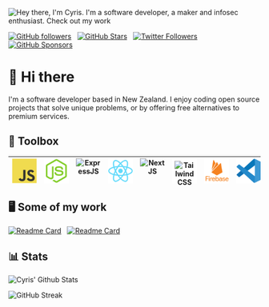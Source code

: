 ![Hey there, I'm Cyris. I'm a software developer, a maker and infosec enthusiast. Check out my work](https://github.com/CyrisXD/CyrisXD/raw/master/header.gif)

[![GitHub followers](https://img.shields.io/github/followers/CyrisXD?logo=GitHub&style=for-the-badge)](https://github.com/CyrisXD) &nbsp; [![GitHub Stars](https://img.shields.io/github/stars/CyrisXD?logo=github&style=for-the-badge)](https://github.com/CyrisXD) &nbsp; [![Twitter Followers](https://img.shields.io/twitter/follow/sudo_overflow?color=0E7FC0&logo=twitter&style=for-the-badge&label=Twitter)](https://twitter.com/sudo_overflow) &nbsp; [![GitHub Sponsors](https://img.shields.io/github/sponsors/CyrisXD?color=BF4B8A&logo=githubsponsors&style=for-the-badge&label=Sponsor%20on%20Github)](https://github.com/sponsors/CyrisXD)

# 👋 Hi there

I'm a software developer based in New Zealand. I enjoy coding open source projects that solve unique problems, or by offering free alternatives to premium services.

## 🧰 Toolbox

| <div style="width:50px; height:50px;"><img  src="https://raw.githubusercontent.com/devicons/devicon/1119b9f84c0290e0f0b38982099a2bd027a48bf1/icons/javascript/javascript-original.svg" alt="JavaScript" width="50" height="50"/></div> | <div style="width:50px; height:50px;"><img  src="https://raw.githubusercontent.com/devicons/devicon/1119b9f84c0290e0f0b38982099a2bd027a48bf1/icons/nodejs/nodejs-plain.svg" alt="NodeJS" width="50" height="50"/></div> | <div style="width:50px; height:50px;"><img  src="https://github.com/CyrisXD/CyrisXD/raw/master/assets/ExpressJS.png" alt="ExpressJS" width="50" height="50"/></div> | <div style="width:50px; height:50px;"><img  src="https://raw.githubusercontent.com/devicons/devicon/1119b9f84c0290e0f0b38982099a2bd027a48bf1/icons/react/react-original.svg" alt="ReactJS" width="50" height="50" style="margin:0 auto; display:block;"/></div> | <div style="width:50px; height:50px;"><img  src="https://github.com/CyrisXD/CyrisXD/raw/master/assets/NextJS.png" alt="NextJS" width="50" height="50"/></div> | <div style="width:50px; height:50px; background-color:white; padding:5px; box-sizing:border-box"><img  src="https://github.com/CyrisXD/CyrisXD/raw/master/assets/TailwinCSS.png" alt="TailwindCSS" width="50" height="50"/></div> | <div style="width:50px; height:50px;"><img src="https://raw.githubusercontent.com/devicons/devicon/1119b9f84c0290e0f0b38982099a2bd027a48bf1/icons/firebase/firebase-plain-wordmark.svg" alt="Firebase" width="50" height="50"/></div> | <div style="width:50px; height:50px;"><img  src="https://raw.githubusercontent.com/devicons/devicon/1119b9f84c0290e0f0b38982099a2bd027a48bf1/icons/vscode/vscode-original.svg" alt="VSCode" width="50" height="50"/></div> | <div style="width:50px; height:50px;"><img  src="https://raw.githubusercontent.com/devicons/devicon/1119b9f84c0290e0f0b38982099a2bd027a48bf1/icons/photoshop/photoshop-line.svg" alt="Photoshop" width="50" height="50"/></div> | <div style="width:50px; height:50px;"><img  src="https://github.com/CyrisXD/CyrisXD/raw/master/assets/Github.png" alt="Github" width="50" height="50"/></div> | <div style="width:50px; height:50px;"><img  src="https://raw.githubusercontent.com/devicons/devicon/1119b9f84c0290e0f0b38982099a2bd027a48bf1/icons/html5/html5-plain.svg" alt="HTML5" width="50" height="50"/></div> | <div style="width:50px; height:50px;"><img  src="https://raw.githubusercontent.com/devicons/devicon/1119b9f84c0290e0f0b38982099a2bd027a48bf1/icons/css3/css3-original.svg" alt="CSS3" width="50" height="50"/></div> |
| --- | --- | --- | --- | --- | --- | --- | --- | --- | --- | --- | --- |

## 🖥 Some of my work

[![Readme Card](https://github-readme-stats.vercel.app/api/pin/?username=CyrisXD&repo=Pwnagetty&bg_color=0d1116&title_color=ce09ec&text_color=a4aacb&icon_color=007ec6)](https://github.com/CyrisXD/Pwnagetty) &nbsp; [![Readme Card](https://github-readme-stats.vercel.app/api/pin/?username=CyrisXD&repo=love-lock-card&bg_color=0d1116&title_color=ce09ec&text_color=a4aacb&icon_color=007ec6)](https://github.com/CyrisXD/love-lock-card)

## 📊 Stats

![Cyris' Github Stats](https://github-readme-stats.vercel.app/api?username=CyrisXD&hide=contribs,prs&show_icons=true&bg_color=0d1116&title_color=ce09ec&text_color=a4aacb&icon_color=007ec6)

![GitHub Streak](https://github-readme-streak-stats.herokuapp.com/?user=CyrisXD&theme=dark&count_private=true&bg_color=0d1116&title_color=ce09ec&text_color=a4aacb&icon_color=007ec6)
